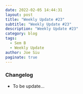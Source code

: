 ```yaml
---
date: 2022-02-05 14:44:31
layout: post
title: "Weekly Update #23"
subtitle: "Weekly Update #23"
description: "Weekly Update #23"
category: blog
tags:
  - Sem B
  - Weekly Update
author: Joe Siu
paginate: true
---
```

### Changelog

* To be update...
